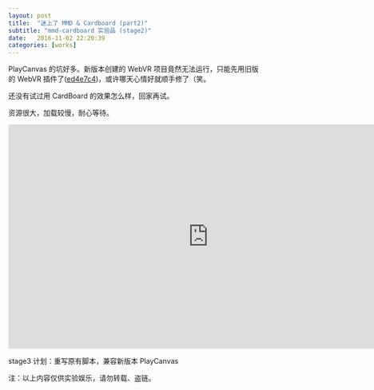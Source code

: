 ```yaml
---
layout: post
title:  "迷上了 MMD & Cardboard (part2)"
subtitle: "mmd-cardboard 实验品 (stage2)"
date:   2016-11-02 22:20:39
categories: [works]
---
```

PlayCanvas 的坑好多。新版本创建的 WebVR 项目竟然无法运行，只能先用旧版的 WebVR 插件了([ed4e7c4](https://github.com/playcanvas/webvr/tree/ed4e7c42b827fda3013ccf102e6297f2104a61fe))，或许哪天心情好就顺手修了（笑。

还没有试过用 CardBoard 的效果怎么样，回家再试。

资源很大，加载较慢，耐心等待。

<iframe src="http://asset.gizeta.me/mmd-cardboard/stage2.html" width="800" height="450" frameborder="no" scrolling="no" allowtransparency="yes"></iframe>

stage3 计划：重写原有脚本，兼容新版本 PlayCanvas

注：以上内容仅供实验娱乐，请勿转载、盗链。

